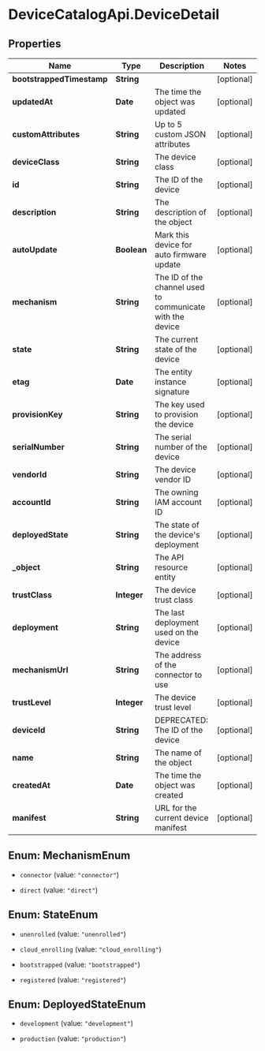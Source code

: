 # DeviceCatalogApi.DeviceDetail

## Properties
Name | Type | Description | Notes
------------ | ------------- | ------------- | -------------
**bootstrappedTimestamp** | **String** |  | [optional] 
**updatedAt** | **Date** | The time the object was updated | [optional] 
**customAttributes** | **String** | Up to 5 custom JSON attributes | [optional] 
**deviceClass** | **String** | The device class | [optional] 
**id** | **String** | The ID of the device | [optional] 
**description** | **String** | The description of the object | [optional] 
**autoUpdate** | **Boolean** | Mark this device for auto firmware update | [optional] 
**mechanism** | **String** | The ID of the channel used to communicate with the device | [optional] 
**state** | **String** | The current state of the device | [optional] 
**etag** | **Date** | The entity instance signature | [optional] 
**provisionKey** | **String** | The key used to provision the device | [optional] 
**serialNumber** | **String** | The serial number of the device | [optional] 
**vendorId** | **String** | The device vendor ID | [optional] 
**accountId** | **String** | The owning IAM account ID | [optional] 
**deployedState** | **String** | The state of the device&#39;s deployment | [optional] 
**_object** | **String** | The API resource entity | [optional] 
**trustClass** | **Integer** | The device trust class | [optional] 
**deployment** | **String** | The last deployment used on the device | [optional] 
**mechanismUrl** | **String** | The address of the connector to use | [optional] 
**trustLevel** | **Integer** | The device trust level | [optional] 
**deviceId** | **String** | DEPRECATED: The ID of the device | [optional] 
**name** | **String** | The name of the object | [optional] 
**createdAt** | **Date** | The time the object was created | [optional] 
**manifest** | **String** | URL for the current device manifest | [optional] 


<a name="MechanismEnum"></a>
## Enum: MechanismEnum


* `connector` (value: `"connector"`)

* `direct` (value: `"direct"`)




<a name="StateEnum"></a>
## Enum: StateEnum


* `unenrolled` (value: `"unenrolled"`)

* `cloud_enrolling` (value: `"cloud_enrolling"`)

* `bootstrapped` (value: `"bootstrapped"`)

* `registered` (value: `"registered"`)




<a name="DeployedStateEnum"></a>
## Enum: DeployedStateEnum


* `development` (value: `"development"`)

* `production` (value: `"production"`)




